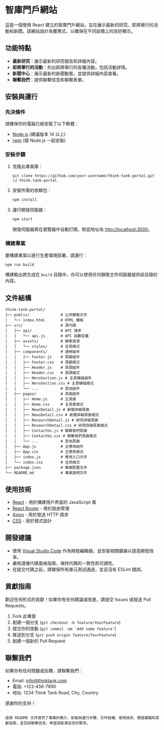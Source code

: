 
# 智庫門戶網站

這是一個使用 React 建立的智庫門戶網站，旨在展示最新的研究、即將舉行的活動和新聞。該網站設計為響應式，以確保在不同設備上的良好顯示。

## 功能特點

- **最新研究**：展示最新的研究報告和詳細內容。
- **即將舉行的活動**：列出即將舉行的各種活動，包括活動詳情。
- **新聞中心**：展示最新的新聞動態，並提供詳細內容查看。
- **聯繫我們**：提供聯繫信息和聯繫表單。

## 安裝與運行

### 先決條件

請確保你的電腦已經安裝了以下軟體：

- [Node.js](https://nodejs.org/) (建議版本 14 以上)
- [npm](https://www.npmjs.com/) (隨 Node.js 一起安裝)

### 安裝步驟

1. 克隆此專案庫：

   ```bash
   git clone https://github.com/your-username/think-tank-portal.git
   cd think-tank-portal
   ```

2. 安裝所需的依賴包：

   ```bash
   npm install
   ```

3. 運行開發伺服器：

   ```bash
   npm start
   ```

   開發伺服器將在瀏覽器中自動打開，默認地址為 [http://localhost:3000](http://localhost:3000)。

### 構建專案

要構建專案以進行生產環境部署，請運行：

```bash
npm run build
```

構建輸出將生成在 `build` 目錄中，你可以使用任何靜態文件伺服器提供該目錄的內容。

## 文件結構

```plaintext
think-tank-portal/
├── public/              # 公共靜態文件
│   └── index.html       # HTML 模板
├── src/                 # 源代碼
│   ├── api/             # API 請求
│   │   └── api.js       # API 函數定義
│   ├── assets/          # 靜態資源
│   │   └── styles/      # 全局樣式
│   ├── components/      # 通用組件
│   │   ├── Footer.js    # 頁腳組件
│   │   ├── Footer.css   # 頁腳樣式
│   │   ├── Header.js    # 頁頭組件
│   │   ├── Header.css   # 頁頭樣式
│   │   ├── HeroSection.js # 主頁橫幅組件
│   │   ├── HeroSection.css # 主頁橫幅樣式
│   │   └── ...          # 其他組件
│   ├── pages/           # 頁面組件
│   │   ├── Home.js      # 主頁面
│   │   ├── Home.css     # 主頁面樣式
│   │   ├── NewsDetail.js # 新聞詳細頁面
│   │   ├── NewsDetail.css # 新聞詳細頁面樣式
│   │   ├── ResearchDetail.js # 研究詳細頁面
│   │   ├── ResearchDetail.css # 研究詳細頁面樣式
│   │   ├── ContactUs.js # 聯繫我們頁面
│   │   ├── ContactUs.css # 聯繫我們頁面樣式
│   │   └── ...          # 其他頁面
│   ├── App.js           # 主應用組件
│   ├── App.css          # 主應用樣式
│   ├── index.js         # 應用入口文件
│   └── index.css        # 全局樣式
├── package.json         # 專案配置文件
└── README.md            # 專案說明文件
```

## 使用技術

- [React](https://reactjs.org/) - 用於構建用戶界面的 JavaScript 庫
- [React Router](https://reactrouter.com/) - 用於路由管理
- [Axios](https://axios-http.com/) - 用於發送 HTTP 請求
- [CSS](https://developer.mozilla.org/en-US/docs/Web/CSS) - 用於樣式設計

## 開發建議

- 使用 [Visual Studio Code](https://code.visualstudio.com/) 作為開發編輯器，並安裝相關擴展以提高開發效率。
- 嚴格遵循代碼風格指南，保持代碼的一致性和可讀性。
- 在提交代碼之前，請確保所有單元測試通過，並且沒有 ESLint 錯誤。

## 貢獻指南

歡迎任何形式的貢獻！如果你有任何建議或改進，請提交 Issues 或發送 Pull Requests。

1. Fork 此專案
2. 創建一個分支 (`git checkout -b feature/YourFeature`)
3. 提交你的改動 (`git commit -am 'Add some feature'`)
4. 推送到分支 (`git push origin feature/YourFeature`)
5. 創建一個新的 Pull Request

## 聯繫我們

如果你有任何問題或反饋，請聯繫我們：

- Email: info@thinktank.com
- 電話: +123-456-7890
- 地址: 1234 Think Tank Road, City, Country

感謝你的支持！

```

這個 README 文件提供了專案的簡介、安裝與運行步驟、文件結構、使用技術、開發建議和貢獻指南，並包括聯繫信息。希望這能滿足您的需求。
